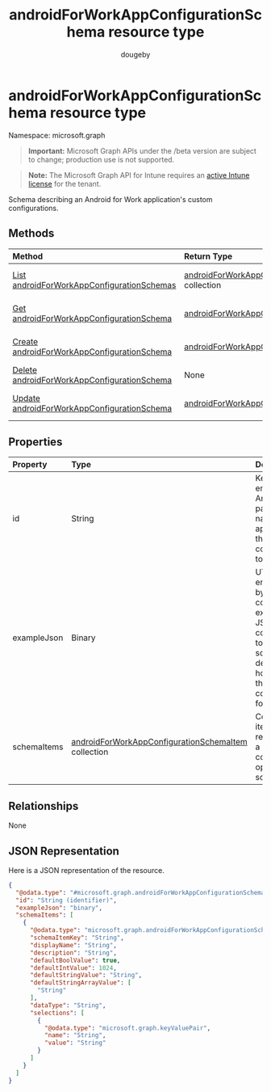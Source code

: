 ﻿---
title: "androidForWorkAppConfigurationSchema resource type"
description: "Schema describing an Android for Work application's custom configurations."
author: "dougeby"
localization_priority: Normal
ms.prod: "intune"
doc_type: resourcePageType
---

# androidForWorkAppConfigurationSchema resource type

Namespace: microsoft.graph

> **Important:** Microsoft Graph APIs under the /beta version are subject to change; production use is not supported.

> **Note:** The Microsoft Graph API for Intune requires an [active Intune license](https://go.microsoft.com/fwlink/?linkid=839381) for the tenant.

Schema describing an Android for Work application's custom configurations.

## Methods

| Method                                                                                                                     | Return Type                                                                                                                   | Description                                                                                                                                                          |
| :------------------------------------------------------------------------------------------------------------------------- | :---------------------------------------------------------------------------------------------------------------------------- | :------------------------------------------------------------------------------------------------------------------------------------------------------------------- |
| [List androidForWorkAppConfigurationSchemas](../api/intune-androidforwork-androidforworkappconfigurationschema-list.md)    | [androidForWorkAppConfigurationSchema](../resources/intune-androidforwork-androidforworkappconfigurationschema.md) collection | List properties and relationships of the [androidForWorkAppConfigurationSchema](../resources/intune-androidforwork-androidforworkappconfigurationschema.md) objects. |
| [Get androidForWorkAppConfigurationSchema](../api/intune-androidforwork-androidforworkappconfigurationschema-get.md)       | [androidForWorkAppConfigurationSchema](../resources/intune-androidforwork-androidforworkappconfigurationschema.md)            | Read properties and relationships of the [androidForWorkAppConfigurationSchema](../resources/intune-androidforwork-androidforworkappconfigurationschema.md) object.  |
| [Create androidForWorkAppConfigurationSchema](../api/intune-androidforwork-androidforworkappconfigurationschema-create.md) | [androidForWorkAppConfigurationSchema](../resources/intune-androidforwork-androidforworkappconfigurationschema.md)            | Create a new [androidForWorkAppConfigurationSchema](../resources/intune-androidforwork-androidforworkappconfigurationschema.md) object.                              |
| [Delete androidForWorkAppConfigurationSchema](../api/intune-androidforwork-androidforworkappconfigurationschema-delete.md) | None                                                                                                                          | Deletes a [androidForWorkAppConfigurationSchema](../resources/intune-androidforwork-androidforworkappconfigurationschema.md).                                        |
| [Update androidForWorkAppConfigurationSchema](../api/intune-androidforwork-androidforworkappconfigurationschema-update.md) | [androidForWorkAppConfigurationSchema](../resources/intune-androidforwork-androidforworkappconfigurationschema.md)            | Update the properties of a [androidForWorkAppConfigurationSchema](../resources/intune-androidforwork-androidforworkappconfigurationschema.md) object.                |

## Properties

| Property    | Type                                                                                                                                  | Description                                                                                                                                  |
| :---------- | :------------------------------------------------------------------------------------------------------------------------------------ | :------------------------------------------------------------------------------------------------------------------------------------------- |
| id          | String                                                                                                                                | Key of the entity the Android package name for the application the schema corresponds to                                                     |
| exampleJson | Binary                                                                                                                                | UTF8 encoded byte array containing example JSON string conforming to this schema that demonstrates how to set the configuration for this app |
| schemaItems | [androidForWorkAppConfigurationSchemaItem](../resources/intune-androidforwork-androidforworkappconfigurationschemaitem.md) collection | Collection of items each representing a named configuration option in the schema                                                             |

## Relationships

None

## JSON Representation

Here is a JSON representation of the resource.

<!-- {
  "blockType": "resource",
  "keyProperty": "id",
  "@odata.type": "microsoft.graph.androidForWorkAppConfigurationSchema"
}
-->

```json
{
  "@odata.type": "#microsoft.graph.androidForWorkAppConfigurationSchema",
  "id": "String (identifier)",
  "exampleJson": "binary",
  "schemaItems": [
    {
      "@odata.type": "microsoft.graph.androidForWorkAppConfigurationSchemaItem",
      "schemaItemKey": "String",
      "displayName": "String",
      "description": "String",
      "defaultBoolValue": true,
      "defaultIntValue": 1024,
      "defaultStringValue": "String",
      "defaultStringArrayValue": [
        "String"
      ],
      "dataType": "String",
      "selections": [
        {
          "@odata.type": "microsoft.graph.keyValuePair",
          "name": "String",
          "value": "String"
        }
      ]
    }
  ]
}
```
